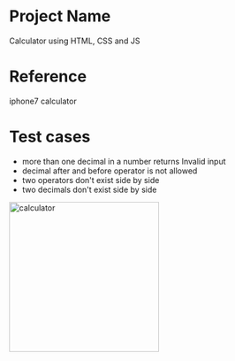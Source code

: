 # Project Name
Calculator using HTML, CSS and JS

# Reference
iphone7 calculator

# Test cases
- more than one decimal in a number returns Invalid input
- decimal after and before operator is not allowed
- two operators don't exist side by side
- two decimals don't exist side by side

<img width="271" alt="calculator" src="https://user-images.githubusercontent.com/75625675/221341118-f627a41c-f7b7-49c0-8c14-3baa67eeee2d.png">
